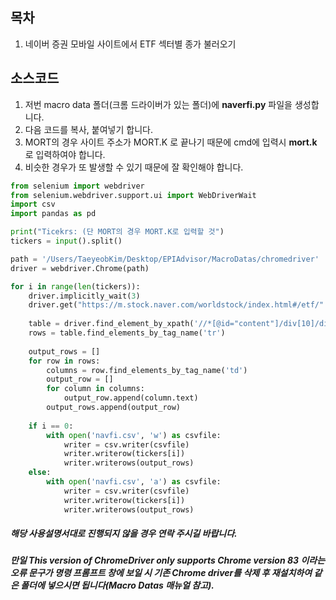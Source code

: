 ## 목차
1. 네이버 증권 모바일 사이트에서 ETF 섹터별 종가 불러오기


## 소스코드
1. 저번 macro data 폴더(크롬 드라이버가 있는 폴더)에 **naverfi.py** 파일을 생성합니다.
2. 다음 코드를 복사, 붙여넣기 합니다.
3. MORT의 경우 사이트 주소가 MORT.K 로 끝나기 때문에 cmd에 입력시 **mort.k** 로 입력하여야 합니다.
4. 비슷한 경우가 또 발생할 수 있기 때문에 잘 확인해야 합니다.
```Python
from selenium import webdriver
from selenium.webdriver.support.ui import WebDriverWait
import csv
import pandas as pd

print("Ticekrs: (단 MORT의 경우 MORT.K로 입력할 것")
tickers = input().split()

path = '/Users/TaeyeobKim/Desktop/EPIAdvisor/MacroDatas/chromedriver'
driver = webdriver.Chrome(path)

for i in range(len(tickers)):
    driver.implicitly_wait(3)
    driver.get("https://m.stock.naver.com/worldstock/index.html#/etf/" + tickers[i])
    
    table = driver.find_element_by_xpath('//*[@id="content"]/div[10]/div[2]')
    rows = table.find_elements_by_tag_name('tr')
    
    output_rows = []
    for row in rows:
        columns = row.find_elements_by_tag_name('td')
        output_row = []
        for column in columns:
            output_row.append(column.text)
        output_rows.append(output_row)
    
    if i == 0:
        with open('navfi.csv', 'w') as csvfile:
            writer = csv.writer(csvfile)
            writer.writerow(tickers[i])
            writer.writerows(output_rows)
    else:
        with open('navfi.csv', 'a') as csvfile:
            writer = csv.writer(csvfile)
            writer.writerow(tickers[i])
            writer.writerows(output_rows)
```
##### 해당 사용설명서대로 진행되지 않을 경우 연락 주시길 바랍니다.
##### 만일 **This version of ChromeDriver only supports Chrome version 83** 이라는 오류 문구가 명령 프롬프트 창에 보일 시 기존 Chrome driver를 삭제 후 재설치하여 같은 폴더에 넣으시면 됩니다(Macro Datas 매뉴얼 참고).